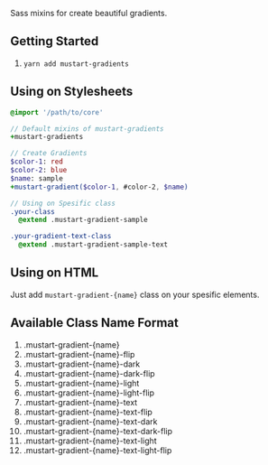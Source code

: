 Sass mixins for create beautiful gradients.

## Getting Started
1. `yarn add mustart-gradients`

## Using on Stylesheets
```sass
@import '/path/to/core'

// Default mixins of mustart-gradients 
+mustart-gradients

// Create Gradients
$color-1: red
$color-2: blue
$name: sample
+mustart-gradient($color-1, #color-2, $name)

// Using on Spesific class
.your-class
  @extend .mustart-gradient-sample

.your-gradient-text-class
  @extend .mustart-gradient-sample-text
```

## Using on HTML
Just add `mustart-gradient-{name}` class on your spesific elements.

## Available Class Name Format
1. .mustart-gradient-{name}
2. .mustart-gradient-{name}-flip
3. .mustart-gradient-{name}-dark
4. .mustart-gradient-{name}-dark-flip
5. .mustart-gradient-{name}-light
6. .mustart-gradient-{name}-light-flip
7. .mustart-gradient-{name}-text
8. .mustart-gradient-{name}-text-flip
9. .mustart-gradient-{name}-text-dark
10. .mustart-gradient-{name}-text-dark-flip
11. .mustart-gradient-{name}-text-light
12. .mustart-gradient-{name}-text-light-flip
